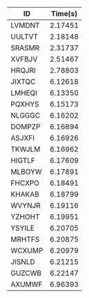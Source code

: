 |ID|Time(s)|
|-|-|
|LVMDNT|2.17451|
|UULTVT|2.18148|
|SRASMR|2.31737|
|XVFBJV|2.51467|
|HRQJRI|2.78803|
|JIXTQC|6.12618|
|LMHEQI|6.13350|
|PQXHYS|6.15173|
|NLGGGC|6.16202|
|DOMPZP|6.16894|
|ASJXFI|6.16926|
|TKWJLM|6.16962|
|HIGTLF|6.17609|
|MLBOYW|6.17891|
|FHCXPO|6.18491|
|KHAKAB|6.18799|
|WVYNJR|6.19116|
|YZHOHT|6.19951|
|YSYILE|6.20705|
|MRHTFS|6.20875|
|WCXUMP|6.20979|
|JISNLD|6.21215|
|GUZCWB|6.22147|
|AXUMWF|6.96393|
